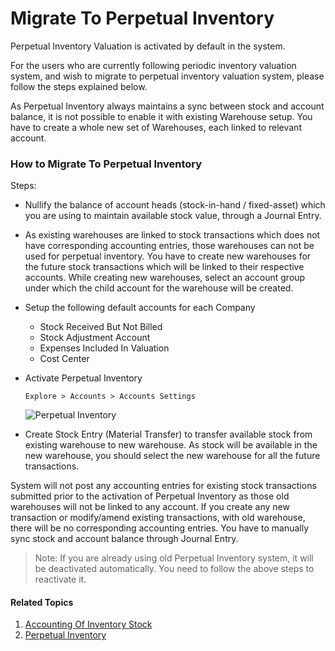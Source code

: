 <!-- add-breadcrumbs -->
# Migrate To Perpetual Inventory

Perpetual Inventory Valuation is activated by default in the system.

For the users who are currently following periodic inventory valuation system, and wish to migrate to perpetual inventory valuation system, please follow the steps explained below.

As Perpetual Inventory always maintains a sync between stock and account balance, it is not possible to enable it with existing Warehouse setup. You have to create a whole new set of Warehouses, each linked to relevant account.

### How to Migrate To Perpetual Inventory

Steps:

  * Nullify the balance of account heads (stock-in-hand / fixed-asset) which you are using to maintain available stock value, through a Journal Entry.

  * As existing warehouses are linked to stock transactions which does not have corresponding accounting entries, those warehouses can not be used for perpetual inventory. You have to create new warehouses for the future stock transactions which will be linked to their respective accounts. While creating new warehouses, select an account group under which the child account for the warehouse will be created.

  * Setup the following default accounts for each Company 

    * Stock Received But Not Billed
    * Stock Adjustment Account
    * Expenses Included In Valuation
    * Cost Center
  * Activate Perpetual Inventory

	`Explore > Accounts > Accounts Settings`
	
	<img class="screenshot" alt="Perpetual Inventory" src="{{docs_base_url}}/assets/img/accounts/perpetual-1.png">
  

  * Create Stock Entry (Material Transfer) to transfer available stock from existing warehouse to new warehouse. As stock will be available in the new warehouse, you should select the new warehouse for all the future transactions.

System will not post any accounting entries for existing stock transactions submitted prior to the activation of Perpetual Inventory as those old warehouses will not be linked to any account. If you create any new transaction or modify/amend existing transactions, with old warehouse, there will be no corresponding accounting entries. You have to manually sync stock and account balance through Journal Entry.

> Note: If you are already using old Perpetual Inventory system, it will be deactivated automatically. You need to follow the above steps to reactivate it.

#### Related Topics
1. [Accounting Of Inventory Stock](/docs/user/manual/en/stock/accounting-of-inventory-stock)
1. [Perpetual Inventory](/docs/user/manual/en/stock/perpetual-inventory)